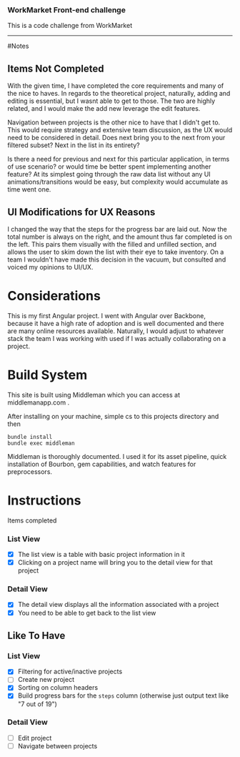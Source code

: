 ### WorkMarket Front-end challenge
This is a code challenge from WorkMarket

----

#Notes

## Items Not Completed
With the given time, I have completed the core requirements and many of the nice to haves.
In regards to the  theoretical project, naturally, adding and editing is essential, but I wasnt able to get to those. The two are highly related, and I would make the add new leverage the edit features.

Navigation between projects is the other nice to have that I didn't get to. This would require strategy and extensive team discussion, as the UX would need to be considered in detail. Does next bring you to the next from your filtered subset? Next in the list in its entirety?

Is there a need for previous and next for this particular application, in terms of use scenario? or would time be better spent implementing another feature? At its simplest going through the raw data list without any UI animations/transitions would be easy, but complexity would accumulate as time went one.

## UI Modifications for UX Reasons
I changed the way that the steps for the progress bar are laid out. Now the total number is always on the right, and the amount thus far completed is on the left. This pairs them visually with the filled and unfilled section, and allows the user to skim down the list with their eye to take inventory. On a team I wouldn't have made this decision in the vacuum, but consulted and voiced my opinions to UI/UX.

# Considerations
This is my first Angular project. I went with Angular over Backbone, because it have a high rate of adoption and is well documented and there are many online resources available. Naturally, I would adjust to whatever stack the team I was working with used if I was actually collaborating on a project.

# Build System
This site is built using Middleman which you can access at middlemanapp.com .

After installing on your machine, simple cs to this projects directory and then

```
bundle install
bundle exec middleman
```

Middleman is thoroughly documented. I used it for its asset pipeline, quick installation of Bourbon, gem capabilities, and watch features for preprocessors.

# Instructions
Items completed

### List View
- [x] The list view is a table with basic project information in it
- [x] Clicking on a project name will bring you to the detail view for that project

### Detail View
- [x] The detail view displays all the information associated with a project
- [x] You need to be able to get back to the list view

## Like To Have
### List View
- [x] Filtering for active/inactive projects
- [ ] Create new project
- [x] Sorting on column headers
- [x] Build progress bars for the `steps` column (otherwise just output text like "7 out of 19")

### Detail View
- [ ] Edit project
- [ ] Navigate between projects

